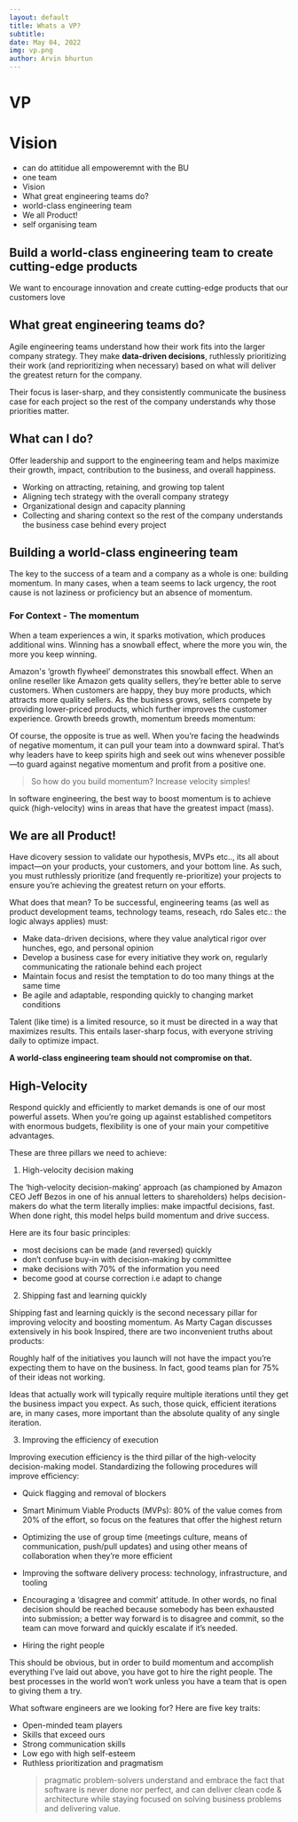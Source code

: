 ```yaml
---
layout: default
title: Whats a VP?
subtitle:
date: May 04, 2022
img: vp.png
author: Arvin bhurtun
---
```


# VP

# Vision

- can do attitidue all empoweremnt with the BU
- one team 
- Vision
- What great engineering teams do?
- world-class engineering team
- We all Product!
- self organising team 


## Build a world-class engineering team to create cutting-edge products

We want to encourage innovation and create cutting-edge products that our customers love

## What great engineering teams do?

Agile engineering teams understand how their work fits into the larger company strategy. They make **data-driven decisions**, ruthlessly prioritizing their work (and reprioritizing when necessary) based on what will deliver the greatest return for the company.

Their focus is laser-sharp, and they consistently communicate the business case for each project so the rest of the company understands why those priorities matter.

## What can I do?

Offer leadership and support to the engineering team and helps maximize their growth, impact, contribution to the business, and overall happiness.


- Working on attracting, retaining, and growing top talent
- Aligning tech strategy with the overall company strategy
- Organizational design and capacity planning
- Collecting and sharing context so the rest of the company understands the business case behind every project


## Building a world-class engineering team

The key to the success of a team and a company as a whole is one: building momentum. In many cases, when a team seems to lack urgency, the root cause is not laziness or proficiency but an absence of momentum.

### For Context - The momentum

When a team experiences a win, it sparks motivation, which produces additional wins. Winning has a snowball effect, where the more you win, the more you keep winning.

Amazon's ‘growth flywheel’ demonstrates this snowball effect. When an online reseller like Amazon gets quality sellers, they’re better able to serve customers. When customers are happy, they buy more products, which attracts more quality sellers. As the business grows, sellers compete by providing lower-priced products, which further improves the customer experience. Growth breeds growth, momentum breeds momentum:


Of course, the opposite is true as well. When you’re facing the headwinds of negative momentum, it can pull your team into a downward spiral. That’s why leaders have to keep spirits high and seek out wins whenever possible—to guard against negative momentum and profit from a positive one.

> So how do you build momentum? Increase velocity simples! 

In software engineering, the best way to boost momentum is to achieve quick (high-velocity) wins in areas that have the greatest impact (mass).


## We are all Product!

Have dicovery session to validate our hypothesis, MVPs etc.., its all about impact—on your products, your customers, and your bottom line. As such, you must ruthlessly prioritize (and frequently re-prioritize) your projects to ensure you’re achieving the greatest return on your efforts.

What does that mean? To be successful, engineering teams (as well as product development teams, technology teams, reseach, rdo Sales etc.: the logic always applies) must:

- Make data-driven decisions, where they value analytical rigor over hunches, ego, and personal opinion
- Develop a business case for every initiative they work on, regularly communicating the rationale behind each project
- Maintain focus and resist the temptation to do too many things at the same time
- Be agile and adaptable, responding quickly to changing market conditions


Talent (like time) is a limited resource, so it must be directed in a way that maximizes results. This entails laser-sharp focus, with everyone striving daily to optimize impact.

**A world-class engineering team should not compromise on that.**

## High-Velocity

Respond quickly and efficiently to market demands is one of our most powerful assets. When you’re going up against established competitors with enormous budgets, flexibility is one of your main your competitive advantages. 

These are three pillars we need to achieve:


1. High-velocity decision making

The ‘high-velocity decision-making’ approach (as championed by Amazon CEO Jeff Bezos in one of his annual letters to shareholders) helps decision-makers do what the term literally implies: make impactful decisions, fast. When done right, this model helps build momentum and drive success.

Here are its four basic principles:

- most decisions can be made (and reversed) quickly
- don’t confuse buy-in with decision-making by committee
- make decisions with 70% of the information you need
- become good at course correction i.e adapt to change


2. Shipping fast and learning quickly

Shipping fast and learning quickly is the second necessary pillar for improving velocity and boosting momentum. As Marty Cagan discusses extensively in his book Inspired, there are two inconvenient truths about products:

Roughly half of the initiatives you launch will not have the impact you’re expecting them to have on the business. In fact, good teams plan for 75% of their ideas not working.

Ideas that actually work will typically require multiple iterations until they get the business impact you expect. As such, those quick, efficient iterations are, in many cases, more important than the absolute quality of any single iteration.


3. Improving the efficiency of execution

Improving execution efficiency is the third pillar of the high-velocity decision-making model. Standardizing the following procedures will improve efficiency:

- Quick flagging and removal of blockers

- Smart Minimum Viable Products (MVPs): 80% of the value comes from 20% of the effort, so focus on the features that offer the highest return

- Optimizing the use of group time (meetings culture, means of communication, push/pull updates) and using other means of collaboration when they’re more efficient

- Improving the software delivery process: technology, infrastructure, and tooling

- Encouraging a ‘disagree and commit’ attitude. In other words, no final decision should be reached because somebody has been exhausted into submission; a better way forward is to disagree and commit, so the team can move forward and quickly escalate if it’s needed.

- Hiring the right people

This should be obvious, but in order to build momentum and accomplish everything I’ve laid out above, you have got to hire the right people. The best processes in the world won’t work unless you have a team that is open to giving them a try.

What software engineers are we looking for? Here are five key traits:

- Open-minded team players
- Skills that exceed ours
- Strong communication skills
- Low ego with high self-esteem
- Ruthless prioritization and pragmatism 
    > pragmatic problem-solvers understand and embrace the fact that software is never done nor perfect, and can deliver clean code & architecture while staying focused on solving business problems and delivering value.